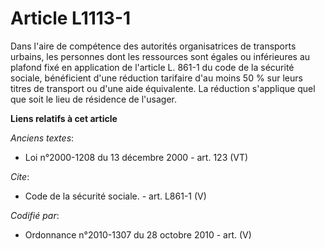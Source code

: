# Article L1113-1

Dans l'aire de compétence des autorités organisatrices de transports urbains, les personnes dont les ressources sont égales
ou inférieures au plafond fixé en application de l'article L. 861-1 du code de la sécurité sociale, bénéficient d'une
réduction tarifaire d'au moins 50 % sur leurs titres de transport ou d'une aide équivalente. La réduction s'applique quel que
soit le lieu de résidence de l'usager.

**Liens relatifs à cet article**

_Anciens textes_:

  - Loi n°2000-1208 du 13 décembre 2000 - art. 123 (VT)

_Cite_:

  - Code de la sécurité sociale. - art. L861-1 (V)

_Codifié par_:

  - Ordonnance n°2010-1307 du 28 octobre 2010 - art. (V)
